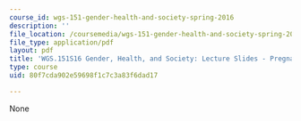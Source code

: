 ```yaml
---
course_id: wgs-151-gender-health-and-society-spring-2016
description: ''
file_location: /coursemedia/wgs-151-gender-health-and-society-spring-2016/80f7cda902e59698f1c7c3a83f6dad17_MITWGS_151S16_Week4.pdf
file_type: application/pdf
layout: pdf
title: 'WGS.151S16 Gender, Health, and Society: Lecture Slides - Pregnancy'
type: course
uid: 80f7cda902e59698f1c7c3a83f6dad17

---
```

None
